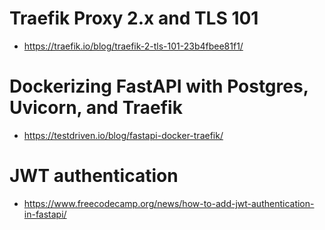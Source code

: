 # Traefik Proxy 2.x and TLS 101
- https://traefik.io/blog/traefik-2-tls-101-23b4fbee81f1/

# Dockerizing FastAPI with Postgres, Uvicorn, and Traefik
- https://testdriven.io/blog/fastapi-docker-traefik/

# JWT authentication
- https://www.freecodecamp.org/news/how-to-add-jwt-authentication-in-fastapi/

